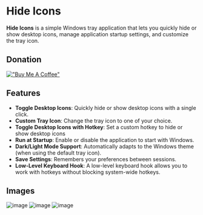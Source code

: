 # Hide Icons
**Hide Icons** is a simple Windows tray application that lets you quickly hide or show desktop icons, manage application startup settings, and customize the tray icon.

## Donation

[!["Buy Me A Coffee"](https://www.buymeacoffee.com/assets/img/custom_images/orange_img.png)](https://www.buymeacoffee.com/emp0ry)

## Features
- **Toggle Desktop Icons**: Quickly hide or show desktop icons with a single click.
- **Custom Tray Icon**: Change the tray icon to one of your choice.
- **Toggle Desktop Icons with Hotkey**: Set a custom hotkey to hide or show desktop icons
- **Run at Startup**: Enable or disable the application to start with Windows.
- **Dark/Light Mode Support**: Automatically adapts to the Windows theme (when using the default tray icon).
- **Save Settings**: Remembers your preferences between sessions.
- **Low-Level Keyboard Hook**: A low-level keyboard hook allows you to work with hotkeys without blocking system-wide hotkeys.

## Images
![image](https://github.com/user-attachments/assets/3ab899f3-b676-407f-af1f-ac2ab65b4c67)
![image](https://github.com/user-attachments/assets/446543ce-6eee-4b69-9d14-dfee572f7349)
![image](https://github.com/user-attachments/assets/9756c1ba-c9e7-47a7-9849-ca72b70299cb)
